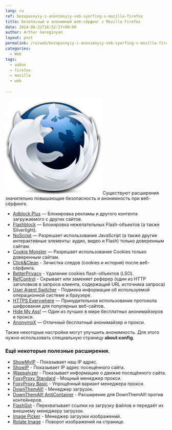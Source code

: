 ```yaml
---
lang: ru
ref: bezopasnyiy-i-anonimnyiy-veb-syorfing-s-mozilla-firefox
title: Безопасный и анонимный веб-сёрфинг с Mozilla Firefox
date: 2014-06-21T16:52:27+00:00
author: Arthur Gareginyan
layout: post
permalink: /ru/web/bezopasnyiy-i-anonimnyiy-veb-syorfing-s-mozilla-firefox.html
categories:
  - Web
tags:
  - addon
  - firefox
  - mozilla
  - web

---
```


![thumb](/images/mozilla-firefox-12-adds-silent-updates-makes-the-web-more-secure-300x300.png)
Существуют расширения значительно повышающие безопасность и анонимность при веб-сёрфинге.
 

* <a href="https://addons.mozilla.org/ru/firefox/addon/adblock-plus/" target="_blank">Adblock Plus</a> — Блокировка рекламы и другого контента загружаемого с других сайтов.
* <a href="https://addons.mozilla.org/ru/firefox/addon/flashblock/" target="_blank">Flashblock</a> — Блокировка нежелательных Flash-объектов (а также Silverlight).
* <a href="https://addons.mozilla.org/ru/firefox/addon/noscript/" target="_blank">NoScript</a> — Разрешает использование JavaScript (а также другие интерактивные элементы: аудио, видео и Flash) только доверенным сайтам.
* <a href="https://addons.mozilla.org/ru/firefox/addon/cookie-monster/" target="_blank">Cookie Monster</a> — Разрешает использование Cookies только доверенным сайтам.
* <a href="https://addons.mozilla.org/ru/firefox/addon/clickclean/" target="_blank">Click&Clean</a> - Зачистка следов (cookies и история) после веб-сёрфинга.
* <a href="https://addons.mozilla.org/ru/firefox/addon/betterprivacy/" target="_blank">BetterPrivacy</a> - Удаление cookies flash-объектов (LSO).
* <a href="https://addons.mozilla.org/ru/firefox/addon/refcontrol/" target="_blank">RefControl</a> - Скрывает или заменяет реферер (один из HTTP заголовков в запросе клиента, содержащий URL источника запроса)
* <a href="https://addons.mozilla.org/ru/firefox/addon/user-agent-switcher/" target="_blank">User Agent Switcher</a> - Подмена информации об используемой операционной системе и браузере.
* <a href="https://www.eff.org/https-everywhere" target="_blank">HTTPS Everywhere</a> — Принудительное использование протокола шифрования для популярных веб-сайтов.
* <a href="https://addons.mozilla.org/en-us/firefox/addon/hide-my-ass-proxy-extension/" target="_blank">Hide My Ass!</a> — Один из лучших в мире бесплатных анонимайзеров и прокси.
* <a href="https://addons.mozilla.org/en-US/firefox/addon/anonymox/" target="_blank">AnonymoX</a> — Отличный бесплатный анонимайзер и прокси.

Также некоторые настройки могут улучшить анонимность. Для этого нужно использовать специальную страницу **about:config**.


### Ещё некоторые полезные расширения.

* <a href="https://addons.mozilla.org/ru/firefox/addon/show-myip/" target="_blank">ShowMyIP</a> - Показывает наш IP адрес.
* <a href="https://addons.mozilla.org/ru/firefox/addon/showip/" target="_blank">ShowIP</a> - Показывает IP адрес посещённого сайта.
* <a href="https://addons.mozilla.org/ru/firefox/addon/wappalyzer/" target="_blank">Wappalyzer</a> - Показывает информацию о движке посещённого сайта.
* <a href="https://addons.mozilla.org/ru/firefox/addon/foxyproxy-standard/" target="_blank">FoxyProxy Standard</a> - Мощный менеджер прокси.
* <a href="https://addons.mozilla.org/ru/firefox/addon/foxyproxy-basic/" target="_blank">FoxyProxy Basic</a> - Упрощённый вариант менеджера прокси.
* <a href="https://addons.mozilla.org/ru/firefox/addon/downthemall/" target="_blank">DownThemAll!</a> - Менеджер загрузок.
* <a href="https://addons.mozilla.org/ru/firefox/addon/downthemall-anticontainer/" target="_blank">DownThemAll! AntiContainer</a> - Расширение для DownThemAll! против контейнеров.
* <a href="https://addons.mozilla.org/ru/firefox/addon/flashgot/" target="_blank">FlashGot</a> - Перехватывает ссылки на загрузку файлов и передаёт их внешнему менеджеру загрузок.
* <a href="https://addons.mozilla.org/ru/firefox/addon/image-picker/" target="_blank">Image Picker</a> - Менеджер загрузки изображений.
* <a href="https://addons.mozilla.org/ru/firefox/addon/rotate-image/" target="_blank">Rotate Image</a> - Поворот изображений на странице.
